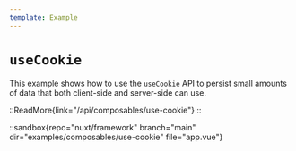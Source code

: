 ```yaml
---
template: Example
---
```


# `useCookie`

This example shows how to use the `useCookie` API to persist small amounts of data that both client-side and server-side can use.

::ReadMore{link="/api/composables/use-cookie"}
::

::sandbox{repo="nuxt/framework" branch="main" dir="examples/composables/use-cookie" file="app.vue"}
